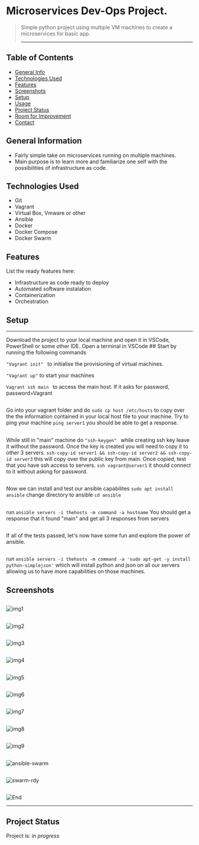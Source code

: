 # Microservices Dev-Ops Project.
> Simple python project using multiple VM machines to create a microservices for basic app.
> <hr>

## Table of Contents
* [General Info](#general-information)
* [Technologies Used](#technologies-used)
* [Features](#features)
* [Screenshots](#screenshots)
* [Setup](#setup)
* [Usage](#usage)
* [Project Status](#project-status)
* [Room for Improvement](#room-for-improvement)
* [Contact](#contact)


## General Information
- Fairly simple take on microservices running on multiple machines.
- Main purpose is to learn more and familiarize one self with the possibilities of infrastructure as code.
<!-- You don't have to answer all the questions - just the ones relevant to your project. -->


## Technologies Used
- Git
- Vagrant
- Virtual Box, Vmware or other
- Ansible
- Docker 
- Docker Compose
- Docker Swarm


## Features
List the ready features here:
- Infrastructure as code ready to deploy
- Automated software instalation 
- Containerization
- Orchestration
##
## Setup
<hr>
Download the project to your local machine and open it in VSCode, PowerShell or some other IDE.
Open a terminal in VSCode
##
Start by running the following commands

```"Vagrant init" ``` to initialise the provisioning of virtual machines.

```"Vagrant up"``` to start your machines

```Vagrant ssh main ``` to access the main host. If it asks for password, password=Vagrant
##

Go into your vagrant folder and do ```sudo cp host /etc/hosts``` to copy over the the information contained in your local host file to your machine. 
Try to ping your machine ```ping server1``` you should be able to get a response.
##
While still in "main" machine do ```"ssh-keygen" ``` while creating ssh key leave it without the password.
Once the key is created you will need to copy it to other 3 servers.
```ssh-copy-id server1 && ssh-copy-id server2 && ssh-copy-id server3``` this will copy over the public key from main.
Once copied, test that you have ssh access to servers. ```ssh vagrant@server1``` it should connect to it without asking for password.
##
Now we can install and test our ansible capabilites
```sudo apt install ansible```
change directory to ansible ```cd ansible```
##
run ```ansible servers -i thehosts -m command -a hostname``` 
You should get a response that it found "main" and get all 3 responses from servers
##
If all of the tests passed, let's now have some fun and explore the power of ansible.
##
run ```ansible servers -i thehosts -m command -a 'sudo apt-get -y install python-simplejson'``` 
which will install python and json on all our servers allowing us to have more capabilities on those machines.

##

## Screenshots
##
![img1](https://user-images.githubusercontent.com/36207533/134399268-1be85e24-5caf-4613-adf7-bc96c3a657ed.png)
##
![img2](https://user-images.githubusercontent.com/36207533/134399272-11fef3e3-3349-40ee-bbe8-65ee45b0fd9f.png)
##
![img3](https://user-images.githubusercontent.com/36207533/134399273-a1243212-6d6f-43bb-91db-6f57cfe6c90a.png)
##
![img4](https://user-images.githubusercontent.com/36207533/134399276-7a813231-2685-4bbd-9266-d23b9d6a70a5.png)
##
![img5](https://user-images.githubusercontent.com/36207533/134399254-4ebe4010-8de4-4630-b9cd-e8a28a789f90.png)
##
![img6](https://user-images.githubusercontent.com/36207533/134399256-4eadd491-fb11-42dc-870c-6bf91f52532f.png)
##
![img7](https://user-images.githubusercontent.com/36207533/134399258-fd5e216e-0365-467f-8034-4afc5de695b5.png)
##
![img8](https://user-images.githubusercontent.com/36207533/134399261-d17b36a7-d41b-46d1-bdc0-50c2a65a7d86.png)
##
![img9](https://user-images.githubusercontent.com/36207533/134399262-93804294-ac79-4cc6-88bf-dd469c7e36f2.png)
##
![ansible-swarm](https://user-images.githubusercontent.com/36207533/134399263-e8782b0d-c767-4aee-b352-738fc9da8ef4.png)
##
![swarm-rdy](https://user-images.githubusercontent.com/36207533/134399265-f621fd7e-88e9-4d10-a9fb-7f509ac3d2b1.png)
##
![End](https://user-images.githubusercontent.com/36207533/134399267-06d8600c-e6d1-4ecc-81a0-549725c52125.png)
<hr>

<!--What are the project requirements/dependencies? Where are they listed? A requirements.txt or a Pipfile.lock file perhaps? Where is it located?

Proceed to describe how to install / setup one's local environment / get started with the project.-->


<!--## Usage
How does one go about using it?
Provide various use cases and code examples here.

`write-your-code-here`-->


## Project Status
Project is: _in progress_


<!-- ## Room for Improvement
Include areas you believe need improvement / could be improved. Also add TODOs for future development.

Room for improvement:
- Improvement to be done 1
- Improvement to be done 2

To do:
- Feature to be added 1
- Feature to be added 2 


## Contact
Created by -->
